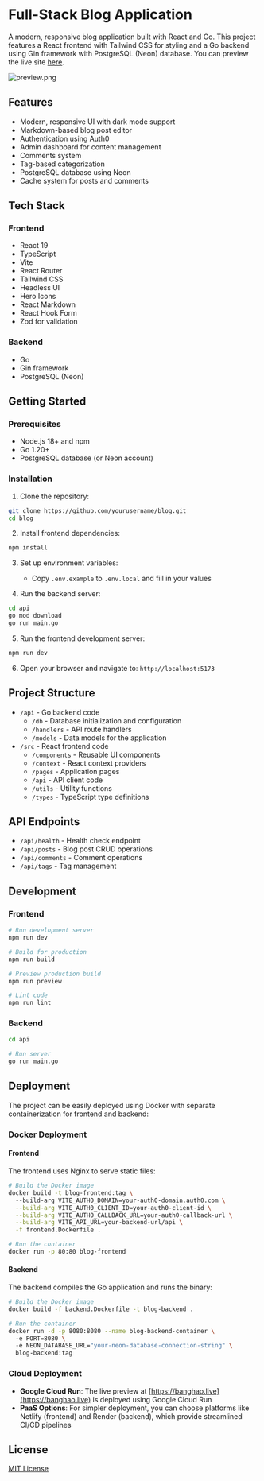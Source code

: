 # Full-Stack Blog Application

A modern, responsive blog application built with React and Go. This project features a React frontend with Tailwind CSS for styling and a Go backend using Gin framework with PostgreSQL (Neon) database. You can preview the live site [here](https://banghao.live).

![preview.png](https://s2.loli.net/2025/03/19/1RksCT5fh9X8jNi.png)

## Features

- Modern, responsive UI with dark mode support
- Markdown-based blog post editor
- Authentication using Auth0
- Admin dashboard for content management
- Comments system
- Tag-based categorization
- PostgreSQL database using Neon
- Cache system for posts and comments

## Tech Stack

### Frontend

- React 19
- TypeScript
- Vite
- React Router
- Tailwind CSS
- Headless UI
- Hero Icons
- React Markdown
- React Hook Form
- Zod for validation

### Backend

- Go
- Gin framework
- PostgreSQL (Neon)

## Getting Started

### Prerequisites

- Node.js 18+ and npm
- Go 1.20+
- PostgreSQL database (or Neon account)

### Installation

1. Clone the repository:

```bash
git clone https://github.com/yourusername/blog.git
cd blog
```

2. Install frontend dependencies:

```bash
npm install
```

3. Set up environment variables:

   - Copy `.env.example` to `.env.local` and fill in your values

4. Run the backend server:

```bash
cd api
go mod download
go run main.go
```

5. Run the frontend development server:

```bash
npm run dev
```

6. Open your browser and navigate to: `http://localhost:5173`

## Project Structure

- `/api` - Go backend code
  - `/db` - Database initialization and configuration
  - `/handlers` - API route handlers
  - `/models` - Data models for the application
- `/src` - React frontend code
  - `/components` - Reusable UI components
  - `/context` - React context providers
  - `/pages` - Application pages
  - `/api` - API client code
  - `/utils` - Utility functions
  - `/types` - TypeScript type definitions

## API Endpoints

- `/api/health` - Health check endpoint
- `/api/posts` - Blog post CRUD operations
- `/api/comments` - Comment operations
- `/api/tags` - Tag management

## Development

### Frontend

```bash
# Run development server
npm run dev

# Build for production
npm run build

# Preview production build
npm run preview

# Lint code
npm run lint
```

### Backend

```bash
cd api

# Run server
go run main.go
```

## Deployment

The project can be easily deployed using Docker with separate containerization for frontend and backend:

### Docker Deployment

#### Frontend

The frontend uses Nginx to serve static files:

```bash
# Build the Docker image
docker build -t blog-frontend:tag \                                    
  --build-arg VITE_AUTH0_DOMAIN=your-auth0-domain.auth0.com \
  --build-arg VITE_AUTH0_CLIENT_ID=your-auth0-client-id \
  --build-arg VITE_AUTH0_CALLBACK_URL=your-auth0-callback-url \
  --build-arg VITE_API_URL=your-backend-url/api \
  -f frontend.Dockerfile .

# Run the container
docker run -p 80:80 blog-frontend
```

#### Backend

The backend compiles the Go application and runs the binary:

```bash
# Build the Docker image
docker build -f backend.Dockerfile -t blog-backend .

# Run the container
docker run -d -p 8080:8080 --name blog-backend-container \             
  -e PORT=8080 \                                                   
  -e NEON_DATABASE_URL="your-neon-database-connection-string" \
  blog-backend:tag
```

### Cloud Deployment

- **Google Cloud Run**: The live preview at [https://banghao.live](https://banghao.live) is deployed using Google Cloud Run
- **PaaS Options**: For simpler deployment, you can choose platforms like Netlify (frontend) and Render (backend), which provide streamlined CI/CD pipelines

## License

[MIT License](LICENSE)
